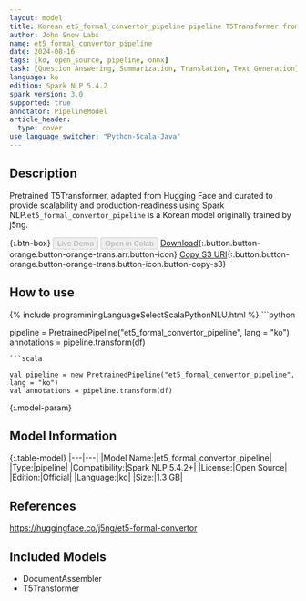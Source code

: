 ```yaml
---
layout: model
title: Korean et5_formal_convertor_pipeline pipeline T5Transformer from j5ng
author: John Snow Labs
name: et5_formal_convertor_pipeline
date: 2024-08-16
tags: [ko, open_source, pipeline, onnx]
task: [Question Answering, Summarization, Translation, Text Generation]
language: ko
edition: Spark NLP 5.4.2
spark_version: 3.0
supported: true
annotator: PipelineModel
article_header:
  type: cover
use_language_switcher: "Python-Scala-Java"
---
```


## Description

Pretrained T5Transformer, adapted from Hugging Face and curated to provide scalability and production-readiness using Spark NLP.`et5_formal_convertor_pipeline` is a Korean model originally trained by j5ng.

{:.btn-box}
<button class="button button-orange" disabled>Live Demo</button>
<button class="button button-orange" disabled>Open in Colab</button>
[Download](https://s3.amazonaws.com/auxdata.johnsnowlabs.com/public/models/et5_formal_convertor_pipeline_ko_5.4.2_3.0_1723808274138.zip){:.button.button-orange.button-orange-trans.arr.button-icon}
[Copy S3 URI](s3://auxdata.johnsnowlabs.com/public/models/et5_formal_convertor_pipeline_ko_5.4.2_3.0_1723808274138.zip){:.button.button-orange.button-orange-trans.button-icon.button-copy-s3}

## How to use



<div class="tabs-box" markdown="1">
{% include programmingLanguageSelectScalaPythonNLU.html %}
```python

pipeline = PretrainedPipeline("et5_formal_convertor_pipeline", lang = "ko")
annotations =  pipeline.transform(df)   

```
```scala

val pipeline = new PretrainedPipeline("et5_formal_convertor_pipeline", lang = "ko")
val annotations = pipeline.transform(df)

```
</div>

{:.model-param}
## Model Information

{:.table-model}
|---|---|
|Model Name:|et5_formal_convertor_pipeline|
|Type:|pipeline|
|Compatibility:|Spark NLP 5.4.2+|
|License:|Open Source|
|Edition:|Official|
|Language:|ko|
|Size:|1.3 GB|

## References

https://huggingface.co/j5ng/et5-formal-convertor

## Included Models

- DocumentAssembler
- T5Transformer